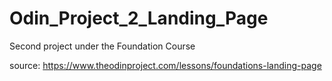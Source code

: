# Odin_Project_2_Landing_Page
Second project under the Foundation Course

source: https://www.theodinproject.com/lessons/foundations-landing-page
